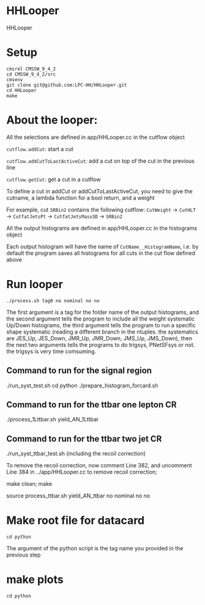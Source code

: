 # HHLooper
HHLooper

# Setup

```
cmsrel CMSSW_9_4_2
cd CMSSW_9_4_2/src
cmsenv
git clone git@github.com:LPC-HH/HHLooper.git
cd HHLooper
make
```

# About  the looper:

All the selections are defined  in app/HHLooper.cc in the cutflow object

`cutflow.addCut`: start a cut

`cutflow.addCutToLastActiveCut`:  add a cut on top of the cut in the previous line

`cutflow.getCut`: get a cut in a cutflow

To define a cut  in addCut or addCutToLastActiveCut, you need to give the cutname, a lambda function for a bool return, and a weight 

For example, cut `SRBin2` contains the following cutflow: `CutWeight` -> `CutHLT` -> `CutfatJetsPt` -> `CutfatJetsMassSD` -> `SRBin2`


All the output histograms are defined in  app/HHLooper.cc in the histograms object

Each output histogram will have the name of `CutName__HistogramName`, i.e. by default the program saves all histograms for all cuts in the cut flow defined above


# Run looper

```
./process.sh tag0 no nominal no no

```

The first argument is a tag for the folder name of the output histograms, and the second argument tells the program to include all the weight systematic Up/Down histograms, the third argument tells the program to run a specific shape systematic (reading a different branch in the ntuples. the systematics are JES_Up, JES_Down, JMR_Up, JMR_Down, JMS_Up, JMS_Down), then the next two arguments tells the programs to do trigsys, PNetSFsys or not. the trigsys is very time comsuming. 


## Command to run for the signal region

./run_syst_test.sh 
cd python
./prepare_histogram_forcard.sh

## Command to run for the ttbar one lepton CR

./process_1Lttbar.sh  yield_AN_1Lttbar

## Command to run for the ttbar two jet CR

./run_syst_ttbar_test.sh (including the recoil correction)

To remove the recoil correction, now comment Line 382, and uncomment Line  384 in ../app/HHLooper.cc to remove recoil correction;  

make clean; make

source process_ttbar.sh yield_AN_ttbar no nominal no no

# Make root file for datacard
```
cd python

```

The argument of the python script is the tag name you provided in the previous step

# make plots

```
cd python

```

